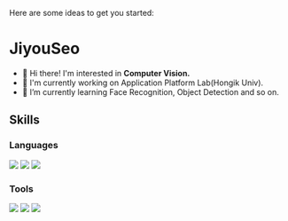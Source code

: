 Here are some ideas to get you started:
# JiyouSeo
- 👋 Hi there! I'm interested in **Computer Vision.**
- 🔭 I'm currently working on Application Platform Lab(Hongik Univ).
- 🌱 I’m currently learning Face Recognition, Object Detection and so on.


## Skills
### Languages
<img src="https://img.shields.io/badge/Python-3776AB?style=flat-square&logo=Python&logoColor=white"/> <img src="https://img.shields.io/badge/C-A8B9CC?style=flat-square&logo=C&logoColor=white"/> <img src="https://img.shields.io/badge/C++-00599C?style=flat-square&logo=C++&logoColor=white"/> 

### Tools
<img src="https://img.shields.io/badge/Git-F05032?style=flat-square&logo=Git&logoColor=black"/> <img src="https://img.shields.io/badge/GitHub-181717?style=flat-square&logo=Github&logoColor=white"/> <img src="https://img.shields.io/badge/Docker-2496ED?style=flat-square&logo=Docker&logoColor=white"/>

